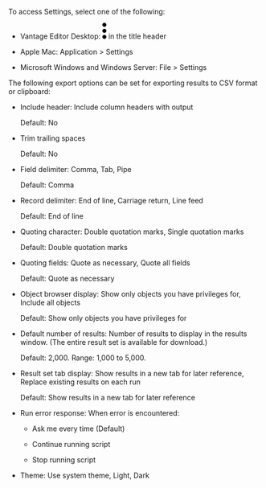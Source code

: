 To access Settings, select one of the following:

-   Vantage Editor Desktop: ![""](Images/kxu1689287376217.svg) in the title header


-   Apple Mac: Application > Settings


-   Microsoft Windows and Windows Server: File > Settings


The following export options can be set for exporting results to CSV format or clipboard:

-   Include header: Include column headers with output

    Default: No


-   Trim trailing spaces

    Default: No


-   Field delimiter: Comma, Tab, Pipe

    Default: Comma


-   Record delimiter: End of line, Carriage return, Line feed

    Default: End of line


-   Quoting character: Double quotation marks, Single quotation marks

    Default: Double quotation marks


-   Quoting fields: Quote as necessary, Quote all fields

    Default: Quote as necessary


-   Object browser display: Show only objects you have privileges for, Include all objects

    Default: Show only objects you have privileges for


-   Default number of results: Number of results to display in the results window. (The entire result set is available for download.)

    Default: 2,000. Range: 1,000 to 5,000.


-   Result set tab display: Show results in a new tab for later reference, Replace existing results on each run

    Default: Show results in a new tab for later reference


-   Run error response: When error is encountered:

    -   Ask me every time (Default)


    -   Continue running script


    -   Stop running script


-   Theme: Use system theme, Light, Dark


